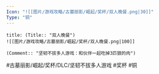 ```yaml
---
Icon: "![[图片/游戏攻略/古墓丽影/崛起/奖杯/双人晚餐.png|30]]"
Type: "铜"
---
```

```ad-common-bronze-trophy
title: (Title:: "双人晚餐")
![[图片/游戏攻略/古墓丽影/崛起/奖杯/双人晚餐.png|100]]

(Comment:: "坚韧不拔多人游戏：和伙伴一起吃掉3匹狼的肉")
```

#古墓丽影/崛起/奖杯/DLC/坚韧不拔多人游戏 #奖杯 #铜
